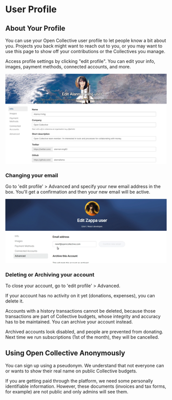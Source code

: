 # User Profile

## About Your Profile

You can use your Open Collective user profile to let people know a bit about you. Projects you back might want to reach out to you, or you may want to use this page to show off your contributions or the Collectives you manage.

Access profile settings by clicking "edit profile". You can edit your info, images, payment methods, connected accounts, and more.

![](../.gitbook/assets/screen-shot-2019-01-24-at-4.08.21-pm.png)

### Changing your email

Go to 'edit profile' &gt; Advanced and specify your new email address in the box. You'll get a confirmation and then your new email will be active.

![](../.gitbook/assets/change-email.gif)

### Deleting or Archiving your account

To close your account, go to 'edit profile' &gt; Advanced.

If your account has no activity on it yet \(donations, expenses\), you can delete it.

Accounts with a history transactions cannot be deleted, because those transactions are part of Collective budgets, whose integrity and accuracy has to be maintained. You can archive your account instead.

Archived accounts look disabled, and people are prevented from donating. Next time we run subscriptions \(1st of the month\), they will be cancelled.

## Using Open Collective Anonymously

You can sign up using a pseudonym. We understand that not everyone can or wants to show their real name on public Collective budgets.

If you are getting paid through the platform, we need some personally identifiable information. However, these documents \(invoices and tax forms, for example\) are not public and only admins will see them.

